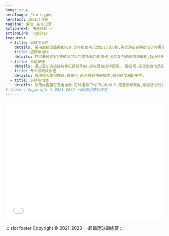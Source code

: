 ```yaml
---
home: true
heroImage: /iori.jpeg
heroText: IORI计时器
tagline: 运动，由你记录
actionText: 快速开始 →
actionLink: /guide/
features:
  - title: 高精度计时
    details: 采用高精度晶振和MCU,计时精度可以达到1/100秒,完全满足各种运动计时需求。
  - title: 超简单操作
    details: 只需要通过1个按键就可以完成所有功能操作,无需复杂的设置和编程,超级易用,操作简单。
  - title: 自动录像
    details: 通过蓝牙连接控制手机视频录制,实时录制运动视频,一键启录,实现全自动录像与视觉数据采集。
  - title: 专业游戏级按钮
    details: 采用超大体积按钮,抗击打,适合快速拍击操作,确保速度和耐用性。
  - title: 长续航电池
    details: 采用大容量可充电电池,可以连续工作15小时以上,无需频繁充电,很适合长时间运动或训练。
# footer: Copyright © 2021-2023 一起踢足球训练营
---
```


<div style="position: relative; width: 100%; height: 0; padding-bottom: 75%;"><iframe src="//player.bilibili.com/player.html?aid=869690015&bvid=BV1gV4y1m7gZ&cid=1160527184&page=1&high_quality=1" scrolling="no" border="0" frameborder="no" framespacing="0" allowfullscreen="true" style="position: absolute; width: 100%; height: 100%; left: 0; top: 0;"> </iframe></div>

<!-- <div align=center>
<img src="./images/iori-1.jpg" width="498"/>
<img src="./images/iori-2.jpg" width="454"/>
<img src="./images/iori-3.jpg" width="960"/>
<img src="./images/brilliant.png" width="960"/>
</div> -->

::: slot footer
Copyright © 2021-2023 一起踢足球训练营
:::
